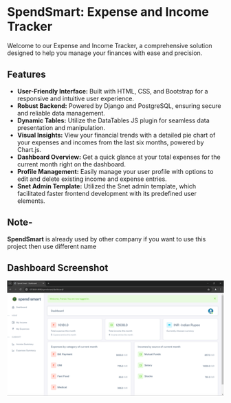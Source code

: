 # SpendSmart: Expense and Income Tracker

Welcome to our Expense and Income Tracker, a comprehensive solution designed to help you manage your finances with ease and precision.

## Features

-   **User-Friendly Interface:** Built with HTML, CSS, and Bootstrap for a responsive and intuitive user experience.
-   **Robust Backend:** Powered by Django and PostgreSQL, ensuring secure and reliable data management.
-   **Dynamic Tables:** Utilize the DataTables JS plugin for seamless data presentation and manipulation.
-   **Visual Insights:** View your financial trends with a detailed pie chart of your expenses and incomes from the last six months, powered by Chart.js.
-   **Dashboard Overview:** Get a quick glance at your total expenses for the current month right on the dashboard.
-   **Profile Management:** Easily manage your user profile with options to edit and delete existing income and expense entries.
-   **Snet Admin Template:** Utilized the Snet admin template, which facilitated faster frontend development with its predefined user elements.

## Note-

**SpendSmart** is already used by other company if you want to use this project then use different name

## Dashboard Screenshot

![Screenshots](Screenshots/Dashboard.png)
